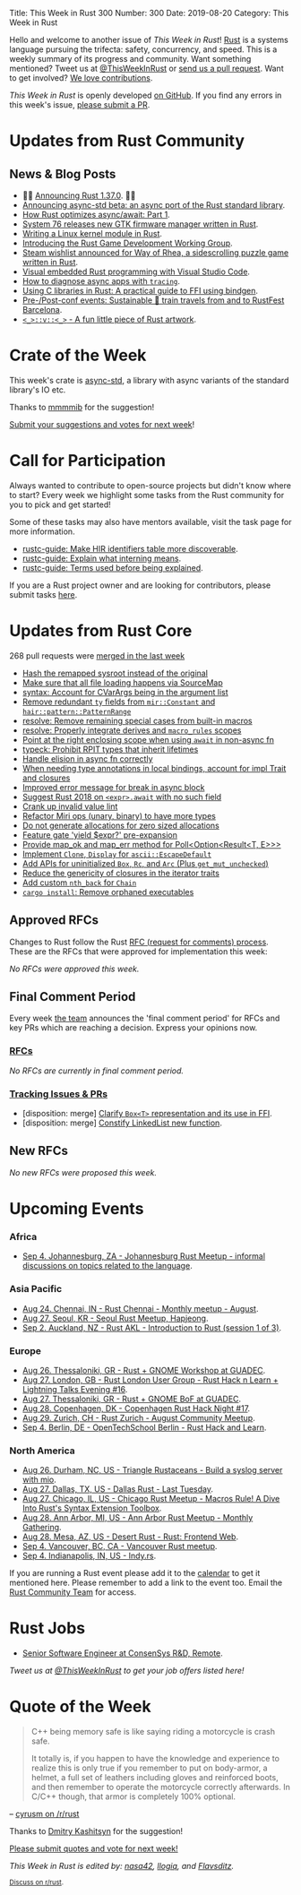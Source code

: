 Title: This Week in Rust 300
Number: 300
Date: 2019-08-20
Category: This Week in Rust

Hello and welcome to another issue of *This Week in Rust*!
[Rust](http://rust-lang.org) is a systems language pursuing the trifecta: safety, concurrency, and speed.
This is a weekly summary of its progress and community.
Want something mentioned? Tweet us at [@ThisWeekInRust](https://twitter.com/ThisWeekInRust) or [send us a pull request](https://github.com/cmr/this-week-in-rust).
Want to get involved? [We love contributions](https://github.com/rust-lang/rust/blob/master/CONTRIBUTING.md).

*This Week in Rust* is openly developed [on GitHub](https://github.com/cmr/this-week-in-rust).
If you find any errors in this week's issue, [please submit a PR](https://github.com/cmr/this-week-in-rust/pulls).

# Updates from Rust Community

## News & Blog Posts

* 🎈🎉 [Announcing Rust 1.37.0](https://blog.rust-lang.org/2019/08/15/Rust-1.37.0.html). 🎉🎈
* [Announcing async-std beta: an async port of the Rust standard library](https://async.rs/blog/announcing-async-std/).
* [How Rust optimizes async/await: Part 1](https://tmandry.gitlab.io/blog/posts/optimizing-await-1/).
* [System 76 releases new GTK firmware manager written in Rust](https://blog.system76.com/post/187072707563/the-new-firmware-manager-updating-firmware-across).
* [Writing a Linux kernel module in Rust](https://github.com/lizhuohua/linux-kernel-module-rust).
* [Introducing the Rust Game Development Working Group](https://rust-gamedev.github.io/2019/08/18/introducing-the-rust-game-development-working-group).
* [Steam wishlist announced for Way of Rhea, a sidescrolling puzzle game written in Rust](https://store.steampowered.com/app/1110620/Way_of_Rhea/).
* [Visual embedded Rust programming with Visual Studio Code](https://medium.com/@ly.lee/visual-embedded-rust-programming-with-visual-studio-code-1bc1262e398c?source=friends_link&sk=222de63e45993aacd0db5a2e4b1f33c7).
* [How to diagnose async apps with `tracing`](https://tokio.rs/blog/2019-08-tracing/).
* [Using C libraries in Rust: A practical guide to FFI using bindgen](https://medium.com/dwelo-r-d/using-c-libraries-in-rust-13961948c72a).
* [Pre-/Post-conf events: Sustainable 🚄 train travels from and to RustFest Barcelona](https://blog.rustfest.eu/pre-post-conf-events-sustainable-train-travels).
* [`<_>::v::<_>` - A fun little piece of Rust artwork](https://chrismorgan.info/blog/rust-artwork-owl/).

# Crate of the Week

This week's crate is [async-std](https://crates.io/crates/async-std), a library with async variants of the standard library's IO etc.

Thanks to [mmmmib](https://users.rust-lang.org/t/crate-of-the-week/2704/602) for the suggestion!

[Submit your suggestions and votes for next week][submit_crate]!

[submit_crate]: https://users.rust-lang.org/t/crate-of-the-week/2704

# Call for Participation

Always wanted to contribute to open-source projects but didn't know where to start?
Every week we highlight some tasks from the Rust community for you to pick and get started!

Some of these tasks may also have mentors available, visit the task page for more information.

* [rustc-guide: Make HIR identifiers table more discoverable](https://github.com/rust-lang/rustc-guide/issues/420).
* [rustc-guide: Explain what interning means](https://github.com/rust-lang/rustc-guide/issues/419).
* [rustc-guide: Terms used before being explained](https://github.com/rust-lang/rustc-guide/issues/418).

If you are a Rust project owner and are looking for contributors, please submit tasks [here][guidelines].

[guidelines]: https://users.rust-lang.org/t/twir-call-for-participation/4821

# Updates from Rust Core

268 pull requests were [merged in the last week][merged]

[merged]: https://github.com/search?q=is%3Apr+org%3Arust-lang+is%3Amerged+merged%3A2019-08-12..2019-08-19

* [Hash the remapped sysroot instead of the original](https://github.com/rust-lang/rust/pull/63505)
* [Make sure that all file loading happens via SourceMap](https://github.com/rust-lang/rust/pull/63525)
* [syntax: Account for CVarArgs being in the argument list](https://github.com/rust-lang/rust/pull/63459)
* [Remove redundant `ty` fields from `mir::Constant` and `hair::pattern::PatternRange`](https://github.com/rust-lang/rust/pull/63495)
* [resolve: Remove remaining special cases from built-in macros](https://github.com/rust-lang/rust/pull/63449)
* [resolve: Properly integrate derives and `macro_rules` scopes](https://github.com/rust-lang/rust/pull/63667)
* [Point at the right enclosing scope when using `await` in non-async fn](https://github.com/rust-lang/rust/pull/63509)
* [typeck: Prohibit RPIT types that inherit lifetimes](https://github.com/rust-lang/rust/pull/62849)
* [Handle elision in async fn correctly](https://github.com/rust-lang/rust/pull/63499)
* [When needing type annotations in local bindings, account for impl Trait and closures](https://github.com/rust-lang/rust/pull/63507)
* [Improved error message for break in async block](https://github.com/rust-lang/rust/pull/63659)
* [Suggest Rust 2018 on `<expr>.await` with no such field](https://github.com/rust-lang/rust/pull/63539)
* [Crank up invalid value lint](https://github.com/rust-lang/rust/pull/63657)
* [Refactor Miri ops (unary, binary) to have more types](https://github.com/rust-lang/rust/pull/63658)
* [Do not generate allocations for zero sized allocations](https://github.com/rust-lang/rust/pull/63635)
* [Feature gate 'yield $expr?' pre-expansion](https://github.com/rust-lang/rust/pull/63545)
* [Provide map_ok and map_err method for Poll<Option<Result<T, E>>>](https://github.com/rust-lang/rust/pull/63512)
* [Implement `Clone`, `Display` for `ascii::EscapeDefault`](https://github.com/rust-lang/rust/pull/63421)
* [Add APIs for uninitialized `Box`, `Rc`, and `Arc` (Plus `get_mut_unchecked`)](https://github.com/rust-lang/rust/pull/62451)
* [Reduce the genericity of closures in the iterator traits](https://github.com/rust-lang/rust/pull/62429)
* [Add custom `nth_back` for `Chain`](https://github.com/rust-lang/rust/pull/60492)
* [`cargo install`: Remove orphaned executables](https://github.com/rust-lang/cargo/pull/7246)

## Approved RFCs

Changes to Rust follow the Rust [RFC (request for comments)
process](https://github.com/rust-lang/rfcs#rust-rfcs). These
are the RFCs that were approved for implementation this week:

*No RFCs were approved this week.*

## Final Comment Period

Every week [the team](https://www.rust-lang.org/team.html) announces the
'final comment period' for RFCs and key PRs which are reaching a
decision. Express your opinions now.

### [RFCs](https://github.com/rust-lang/rfcs/labels/final-comment-period)

*No RFCs are currently in final comment period.*

### [Tracking Issues & PRs](https://github.com/rust-lang/rust/labels/final-comment-period)

* [disposition: merge] [Clarify `Box<T>` representation and its use in FFI](https://github.com/rust-lang/rust/pull/62514).
* [disposition: merge] [Constify LinkedList new function](https://github.com/rust-lang/rust/pull/63684).

## New RFCs

*No new RFCs were proposed this week.*

# Upcoming Events

### Africa

* [Sep  4. Johannesburg, ZA - Johannesburg Rust Meetup - informal discussions on topics related to the language](https://www.meetup.com/Johannesburg-Rust-Meetup/events/dgqmbryzmbgb/).

### Asia Pacific

* [Aug 24. Chennai, IN - Rust Chennai - Monthly meetup - August](https://www.meetup.com/mad-rs/events/264125149).
* [Aug 27. Seoul, KR - Seoul Rust Meetup, Hapjeong](https://www.meetup.com/Rust-Seoul-Meetup/events/nxkdfryzlbkc/).
* [Sep  2. Auckland, NZ - Rust AKL - Introduction to Rust (session 1 of 3)](https://www.meetup.com/rust-akl/events/259481026/).

### Europe

* [Aug 26. Thessaloniki, GR - Rust + GNOME Workshop at GUADEC](https://wiki.gnome.org/GUADEC/2019/Hackingdays/RustGtkGstWorkshop).
* [Aug 27. London, GB - Rust London User Group - Rust Hack n Learn + Lightning Talks Evening #16](https://www.meetup.com/Rust-London-User-Group/events/264000041/).
* [Aug 27. Thessaloniki, GR - Rust + GNOME BoF at GUADEC](https://wiki.gnome.org/GUADEC/2019/Hackingdays/RustBoF).
* [Aug 28. Copenhagen, DK - Copenhagen Rust Hack Night #17](https://cph.rs/).
* [Aug 29. Zurich, CH - Rust Zurich - August Community Meetup](https://www.meetup.com/Rust-Zurich/events/263756588/).
* [Sep  4. Berlin, DE - OpenTechSchool Berlin - Rust Hack and Learn](https://www.meetup.com/opentechschool-berlin/events/nxdpgryzmbgb/).

### North America

* [Aug 26. Durham, NC, US - Triangle Rustaceans - Build a syslog server with mio](https://www.meetup.com/triangle-rustaceans/events/mfglwpyzlbjc/).
* [Aug 27. Dallas, TX, US - Dallas Rust - Last Tuesday](https://www.meetup.com/Dallas-Rust/events/zfgwzmyzlbkc/).
* [Aug 27. Chicago, IL, US - Chicago Rust Meetup - Macros Rule! A Dive Into Rust's Syntax Extension Toolbox](https://www.meetup.com/Chicago-Rust-Meetup/events/263849534).
* [Aug 28. Ann Arbor, MI, US - Ann Arbor Rust Meetup - Monthly Gathering](https://www.meetup.com/Ann-Arbor-Rust-Meetup/events/zdfscryzlblc/).
* [Aug 28. Mesa, AZ, US - Desert Rust - Rust: Frontend Web](https://www.meetup.com/Desert-Rustaceans/events/lftjxqyzlblc/).
* [Sep  4. Vancouver, BC, CA - Vancouver Rust meetup](https://www.meetup.com/Vancouver-Rust/events/rwcpfryzmbgb/).
* [Sep  4. Indianapolis, IN, US - Indy.rs](https://www.meetup.com/indyrs/events/mffbtpyzmbgb/).

If you are running a Rust event please add it to the [calendar] to get
it mentioned here. Please remember to add a link to the event too.
Email the [Rust Community Team][community] for access.

[calendar]: https://www.google.com/calendar/embed?src=apd9vmbc22egenmtu5l6c5jbfc%40group.calendar.google.com
[community]: mailto:community-team@rust-lang.org

# Rust Jobs

* [Senior Software Engineer at ConsenSys R&D, Remote](https://consensys.net/open-roles/1792013/).

*Tweet us at [@ThisWeekInRust](https://twitter.com/ThisWeekInRust) to get your job offers listed here!*

# Quote of the Week

> C++ being memory safe is like saying riding a motorcycle is crash safe.
>
> It totally is, if you happen to have the knowledge and experience to realize this is only true if you remember to put on body-armor, a helmet, a full set of leathers including gloves and reinforced boots, and then remember to operate the motorcycle correctly afterwards. In C/C++ though, that armor is completely 100% optional.

– [cyrusm on /r/rust](https://www.reddit.com/r/rust/comments/cseulx/is_rust_a_new_paradigmclass_of_programing/exeyibc)

Thanks to [Dmitry Kashitsyn](https://users.rust-lang.org/t/twir-quote-of-the-week/328/682) for the suggestion!

[Please submit quotes and vote for next week!](https://users.rust-lang.org/t/twir-quote-of-the-week/328)

*This Week in Rust is edited by: [nasa42](https://github.com/nasa42), [llogiq](https://github.com/llogiq), and [Flavsditz](https://github.com/Flavsditz).*

<small>[Discuss on r/rust]().</small>
